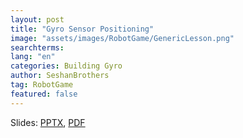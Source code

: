 ```yaml
---
layout: post
title: "Gyro Sensor Positioning"
image: "assets/images/RobotGame/GenericLesson.png"
searchterms: 
lang: "en"
categories: Building Gyro
author: SeshanBrothers
tag: RobotGame
featured: false
---
```


Slides: <a href="/translations/en-us/RobotGame/GyroPosition.pptx">PPTX</a>, <a href="/translations/en-us/RobotGame/GyroPosition.pdf">PDF </a>
